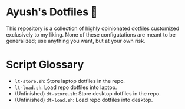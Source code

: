 # Ayush's Dotfiles 🔧

This repository is a collection of highly opinionated dotfiles customized exclusively to my liking. None of these configutations are meant to be generalized; use anything you want, but at your own risk.

# Script Glossary

- `lt-store.sh`: Store laptop dotfiles in the repo.
- `lt-load.sh`: Load repo dotfiles into laptop.
- (Unfinished) `dt-store.sh`: Store desktop dotfiles in the repo.
- (Unfinished) `dt-load.sh`: Load repo dotfiles into desktop.
